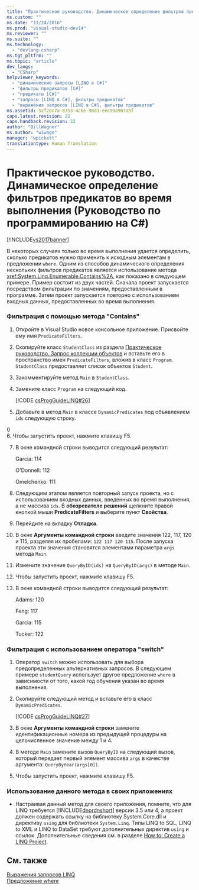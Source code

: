 ```yaml
---
title: "Практическое руководство. Динамическое определение фильтров предикатов во время выполнения (Руководство по программированию на C#) | Microsoft Docs"
ms.custom: ""
ms.date: "11/24/2016"
ms.prod: "visual-studio-dev14"
ms.reviewer: ""
ms.suite: ""
ms.technology: 
  - "devlang-csharp"
ms.tgt_pltfrm: ""
ms.topic: "article"
dev_langs: 
  - "CSharp"
helpviewer_keywords: 
  - "динамические запросы [LINQ в C#]"
  - "фильтры предикатов [C#]"
  - "предикаты [C#]"
  - "запросы [LINQ в C#], фильтры предикатов"
  - "выражения запросов [LINQ в C#], фильтры предикатов"
ms.assetid: 52f2dc7a-8353-4c6e-98d3-eec99a907a5f
caps.latest.revision: 22
caps.handback.revision: 22
author: "BillWagner"
ms.author: "wiwagn"
manager: "wpickett"
translationtype: Human Translation
---
```

# Практическое руководство. Динамическое определение фильтров предикатов во время выполнения (Руководство по программированию на C#)
[!INCLUDE[vs2017banner](../../../csharp/includes/vs2017banner.md)]

В некоторых случаях только во время выполнения удается определить, сколько предикатов нужно применить к исходным элементам в предложении `where`.  Одним из способов динамического определения нескольких фильтров предикатов является использование метода <xref:System.Linq.Enumerable.Contains%2A>, как показано в следующем примере.  Пример состоит из двух частей.  Сначала проект запускается посредством фильтрации по значениям, предоставленным в программе.  Затем проект запускается повторно с использованием входных данных, предоставленных во время выполнения.  
  
### Фильтрация с помощью метода "Contains"  
  
1.  Откройте в Visual Studio новое консольное приложение.  Присвойте ему имя `PredicateFilters`.  
  
2.  Скопируйте класс `StudentClass` из раздела [Практическое руководство. Запрос коллекции объектов](../../../csharp/programming-guide/linq-query-expressions/how-to-query-a-collection-of-objects.md) и вставьте его в пространство имен `PredicateFilters`, вложив в класс `Program`.  `StudentClass` предоставляет список объектов `Student`.  
  
3.  Закомментируйте метод `Main` в `StudentClass`.  
  
4.  Замените класс `Program` на следующий код.  
  
     [!CODE [csProgGuideLINQ#26](../CodeSnippet/VS_Snippets_VBCSharp/csProgGuideLINQ#26)]  
  
5.  Добавьте в метод `Main` в классе `DynamicPredicates` под объявлением `ids` следующую строку.  
  
<CodeContentPlaceHolder>0</CodeContentPlaceHolder>  
6.  Чтобы запустить проект, нажмите клавишу F5.  
  
7.  В окне командной строки выводится следующий результат:  
  
     Garcia: 114  
  
     O'Donnell: 112  
  
     Omelchenko: 111  
  
8.  Следующим этапом является повторный запуск проекта, но с использованием входных данных, введенных во время выполнения, а не массива `ids`.  В **обозревателе решений** щелкните правой кнопкой мыши **PredicateFilters** и выберите пункт **Свойства**.  
  
9. Перейдите на вкладку **Отладка**.  
  
10. В окне **Аргументы командной строки** введите значения 122, 117, 120 и 115, разделяя их пробелами: `122 117 120 115`.  После запуска проекта эти значения становятся элементами параметра `args` метода `Main`.  
  
11. Измените значение `QueryByID(ids)` на `QueryByID(args)` в методе `Main`.  
  
12. Чтобы запустить проект, нажмите клавишу F5.  
  
13. В окне командной строки выводится следующий результат:  
  
     Adams: 120  
  
     Feng: 117  
  
     Garcia: 115  
  
     Tucker: 122  
  
### Фильтрация с использованием оператора "switch"  
  
1.  Оператор `switch` можно использовать для выбора предопределенных альтернативных запросов.  В следующем примере `studentQuery` использует другое предложение `where` в зависимости от того, какой год обучения указан во время выполнения.  
  
2.  Скопируйте следующий метод и вставьте его в класс `DynamicPredicates`.  
  
     [!CODE [csProgGuideLINQ#27](../CodeSnippet/VS_Snippets_VBCSharp/csProgGuideLINQ#27)]  
  
3.  В окне **Аргументы командной строки** замените идентификационные номера из предыдущей процедуры на целочисленное значение между 1 и 4.  
  
4.  В методе `Main` замените вызов `QueryByID` на следующий вызов, который передает первый элемент массива `args` в качестве аргумента: `QueryByYear(args[0])`.  
  
5.  Чтобы запустить проект, нажмите клавишу F5.  
  
### Использование данного метода в своих приложениях  
  
-   Настраивая данный метод для своего приложения, помните, что для LINQ требуется [!INCLUDE[dnprdnshort](../../../csharp/getting-started/includes/dnprdnshort_md.md)] версии 3.5 или 4, а проект должен содержать ссылку на библиотеку System.Core.dll и директиву `using` для библиотеки `System.Linq`.  Типы LINQ to SQL, LINQ to XML и LINQ to DataSet требуют дополнительных директив `using` и ссылок.  Дополнительные сведения см. в разделе [How to: Create a LINQ Project](../Topic/How%20to:%20Create%20a%20LINQ%20Project.md).  
  
## См. также  
 [Выражения запросов LINQ](../../../csharp/programming-guide/linq-query-expressions/index.md)   
 [Предложение where](../../../csharp/language-reference/keywords/where-clause.md)